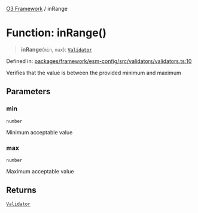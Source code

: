 [O3 Framework](../API.md) / inRange

# Function: inRange()

> **inRange**(`min`, `max`): [`Validator`](../type-aliases/Validator.md)

Defined in: [packages/framework/esm-config/src/validators/validators.ts:10](https://github.com/openmrs/openmrs-esm-core/blob/85cde3ce59cd3d29230c98040a3f53525e808725/packages/framework/esm-config/src/validators/validators.ts#L10)

Verifies that the value is between the provided minimum and maximum

## Parameters

### min

`number`

Minimum acceptable value

### max

`number`

Maximum acceptable value

## Returns

[`Validator`](../type-aliases/Validator.md)
